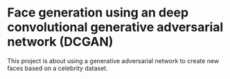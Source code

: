 # Face generation using an deep convolutional generative adversarial network (DCGAN)
This project is about using a generative adversarial network to create new faces based on a celebrity dataset.
